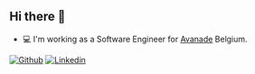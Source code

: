 ## Hi there 👋

* :computer: I'm working as a Software Engineer for [Avanade](https://github.com/avanade) Belgium. 

[![Github](https://img.shields.io/badge/-Github-000?style=flat-square&logo=Github&logoColor=white)](https://github.com/Bovfir)
[![Linkedin](https://img.shields.io/badge/-LinkedIn-blue?style=flat-square&logo=Linkedin&logoColor=white)](https://www.linkedin.com/in/valentin-guillaume/)

<!--
**Bovfir/bovfir** is a ✨ _special_ ✨ repository because its `README.md` (this file) appears on your GitHub profile.

Here are some ideas to get you started:

- 🔭 I’m currently working on ...
- 🌱 I’m currently learning ...
- 👯 I’m looking to collaborate on ...
- 🤔 I’m looking for help with ...
- 💬 Ask me about ...
- 📫 How to reach me: ...
- 😄 Pronouns: ...
- ⚡ Fun fact: ...
-->
